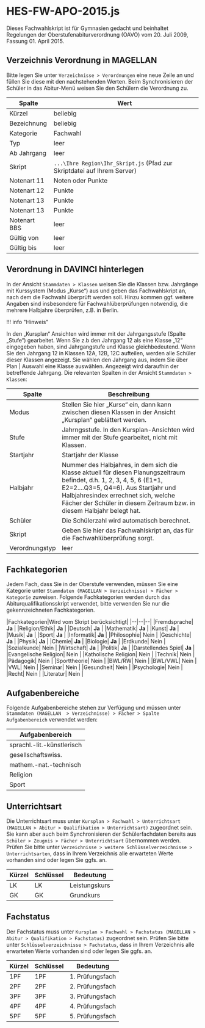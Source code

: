 # HES-FW-APO-2015.js

Dieses Fachwahlskript ist für Gymnasien gedacht und beinhaltet Regelungen der Oberstufenabiturverordnung (OAVO) vom 20. Juli 2009, Fassung 01. April 2015.

## Verzeichnis Verordnung in MAGELLAN

Bitte legen Sie unter ```Verzeichnisse > Verordnungen``` eine neue Zeile an und füllen Sie diese mit den nachstehenden Werten. Beim Synchronisieren der Schüler in das Abitur-Menü weisen Sie den Schülern die Verordnung zu.

|Spalte|Wert|
|--|--|
|Kürzel|beliebig|
|Bezeichnung|beliebig|
|Kategorie|Fachwahl|
|Typ|leer|
|Ab Jahrgang|leer|
|Skript|```...\Ihre Region\Ihr_Skript.js``` (Pfad zur Skriptdatei auf Ihrem Server)|
|Notenart 11|Noten oder Punkte|
|Notenart 12|Punkte|
|Notenart 13|Punkte|
|Notenart 13|Punkte|
|Notenart BBS|leer|
|Gültig von |leer|
|Gültig bis|leer|

## Verordnung in DAVINCI hinterlegen

In der Ansicht ``Stammdaten > Klassen`` weisen Sie die Klassen bzw. Jahrgänge mit Kurssystem (Modus „Kurse“) aus und geben das Fachwahlskript an, nach dem die Fachwahl überprüft werden soll. Hinzu kommen ggf. weitere Angaben sind insbesondere für Fachwahlüberprüfungen notwendig, die mehrere Halbjahre überprüfen, z.B. in Berlin.

!!! info "Hinweis"

 In den „Kursplan“ Ansichten wird immer mit der Jahrgangsstufe (Spalte „Stufe“) gearbeitet. Wenn Sie z.b den Jahrgang 12 als eine Klasse „12“ eingegeben haben, sind Jahrgangstufe und Klasse gleichbedeutend. Wenn Sie den Jahrgang 12 in Klassen 12A, 12B, 12C aufteilen, werden alle Schüler dieser Klassen angezeigt. Sie wählen den Jahrgang aus, indem Sie über Plan | Auswahl eine Klasse auswählen. Angezeigt wird daraufhin der betreffende Jahrgang.
 Die relevanten Spalten in der Ansicht ``Stammdaten > Klassen``:

|Spalte |Beschreibung|
|--|--|
|Modus |Stellen Sie hier „Kurse“ ein, dann kann zwischen diesen Klassen in der Ansicht „Kursplan“ geblättert werden.|
|Stufe |Jahrngsstufe. In den Kursplan-Ansichten wird immer mit der Stufe gearbeitet, nicht mit Klassen.|
|Startjahr |Startjahr der Klasse|
|Halbjahr|Nummer des Halbjahres, in dem sich die Klasse aktuell für diesen Planungszeitraum befindet, d.h. 1, 2, 3, 4, 5, 6 (E1=1, E2=2....Q3=5, Q4=6). Aus Startjahr und Halbjahresindex errechnet sich, welche Fächer der Schüler in diesem Zeitraum bzw. in diesem Halbjahr belegt hat.|
|Schüler|Die Schülerzahl wird automatisch berechnet.|
|Skript  |Geben Sie hier das Fachwahlskript an, das für die Fachwahlüberprüfung sorgt.|
|Verordnungstyp| leer|

## Fachkategorien

Jedem Fach, dass Sie in der Oberstufe verwenden, müssen Sie eine Kategorie unter ```Stammdaten (MAGELLAN > Verzeichnisse) > Fächer > Kategorie``` zuweisen.
Folgende Fachkategorien werden durch das Abiturqualifikationsskript verwendet, bitte verwenden Sie nur die gekennzeichneten Fachkategorien.

|Fachkategorien|Wird vom Skript berücksichtigt|
|--|--|--|
|Fremdsprache| **Ja** |
|Religion/Ethik| **Ja** |
|Deutsch| **Ja** |
|Mathematik| **Ja** |
|Kunst| **Ja** |
|Musik| **Ja** |
|Sport| **Ja** |
|Informatik| **Ja** |
|Philosophie| Nein |
|Geschichte| **Ja** |
|Physik| **Ja** |
|Chemie| **Ja** |
|Biologie| **Ja** |
|Erdkunde| Nein |
|Sozialkunde| Nein |
|Wirtschaft| **Ja** |
|Politik| **Ja** |
|Darstellendes Spiel| **Ja** |
|Evangelische Religion| Nein |
|Katholische Religion| Nein |
|Technik| Nein |
|Pädagogik| Nein |
|Sporttheorie| Nein |
|BWL/RW| Nein |
|BWL/VWL| Nein |
|VWL| Nein |
|Seminar| Nein |
|Gesundheit| Nein |
|Psychologie| Nein |
|Recht| Nein |
|Literatur| Nein |

## Aufgabenbereiche

Folgende Aufgabenbereiche stehen zur Verfügung und müssen unter ```Stammdaten (MAGELLAN  > Verzeichnisse) > Fächer > Spalte Aufgabenbereich``` verwendet werden:

|Aufgabenbereich|
|--|
|sprachl.-lit.-künstlerisch|
|gesellschaftswiss.|
|mathem.-nat.-technisch|
|Religion|
|Sport|

## Unterrichtsart

Die Unterrichtsart muss unter ```Kursplan > Fachwahl > Unterrichtsart (MAGELLAN > Abitur > Qualifikation > Unterrichtsart)``` zugeordnet sein. Sie kann aber auch beim Synchronisieren der Schülerfachdaten bereits aus ```Schüler > Zeugnis > Fächer > Unterrichtsart``` übernommen werden.
Prüfen Sie bitte unter ```Verzeichnisse > weitere Schlüsselverzeichnisse > Unterrichtsarten```,  dass in Ihrem Verzeichnis alle erwarteten Werte vorhanden sind oder legen Sie ggfs. an.

|Kürzel| Schlüssel |Bedeutung|
|--|--|--|
|LK|LK|Leistungskurs|
|GK|GK|Grundkurs|

## Fachstatus

Der Fachstatus muss unter ```Kursplan > Fachwahl > Fachstatus (MAGELLAN > Abitur > Qualifikation > Fachstatus)``` zugeordnet sein.
Prüfen Sie bitte unter ```Schlüsselverzeichnisse > Fachstatus```,  dass in Ihrem Verzeichnis alle erwarteten Werte vorhanden sind oder legen Sie ggfs. an.

|Kürzel |Schlüssel |Bedeutung|
|--|--|--|
|1PF|1PF|1. Prüfungsfach|
|2PF|2PF|2. Prüfungsfach|
|3PF|3PF|3. Prüfungsfach|
|4PF|4PF|4. Prüfungsfach|
|5PF|5PF|5. Prüfungsfach|

